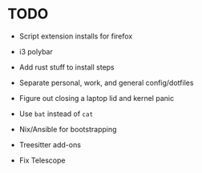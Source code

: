 # TODO

- Script extension installs for firefox
- i3 polybar
- Add rust stuff to install steps
- Separate personal, work, and general config/dotfiles
- Figure out closing a laptop lid and kernel panic
- Use `bat` instead of `cat`

- Nix/Ansible for bootstrapping

- Treesitter add-ons
- Fix Telescope
